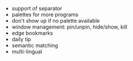 - support of separator
- palettes for more programs
- don't show up if no palette available
- window management: pin/unpin, hide/show, kill
- edge bookmarks
- daily tip
- semantic matching
- multi-lingual